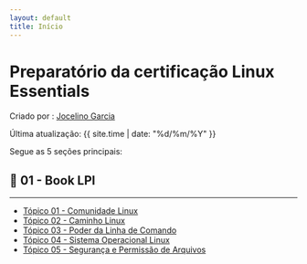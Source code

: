 ```yaml
---
layout: default
title: Início
---
```


# Preparatório da certificação **Linux Essentials**

Criado por : [Jocelino Garcia ](https://github.com/jocelinoFG017)

Última atualização: {{ site.time | date: "%d/%m/%Y" }}

Segue as 5 seções principais:

## 📖 01 - Book LPI
---
- [Tópico 01 - Comunidade Linux](./01-book-lpi/Topico%2001%20-%20Comunidade%20Linux/README.md)  
- [Tópico 02 - Caminho Linux](./01-book-lpi/Topico%2002%20-%20Caminho%20Linux/README.md)  
- [Tópico 03 - Poder da Linha de Comando](./01-book-lpi/Topico%2003%20-%20Poder%20da%20Linha%20de%20Comando/README.md)  
- [Tópico 04 - Sistema Operacional Linux](./01-book-lpi/Topico%2004%20-%20Sistema%20Operacional%20Linux/README.md)  
- [Tópico 05 - Segurança e Permissão de Arquivos](./01-book-lpi/Topico%2005%20-%20Segurança%20e%20Permissão%20de%20Arquivos/README.md)  
